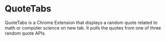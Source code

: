 # QuoteTabs
QuoteTabs is a Chrome Extension that displays a random quote related to math or computer science on new tab. It pulls the quotes from one of three random quote APIs.
